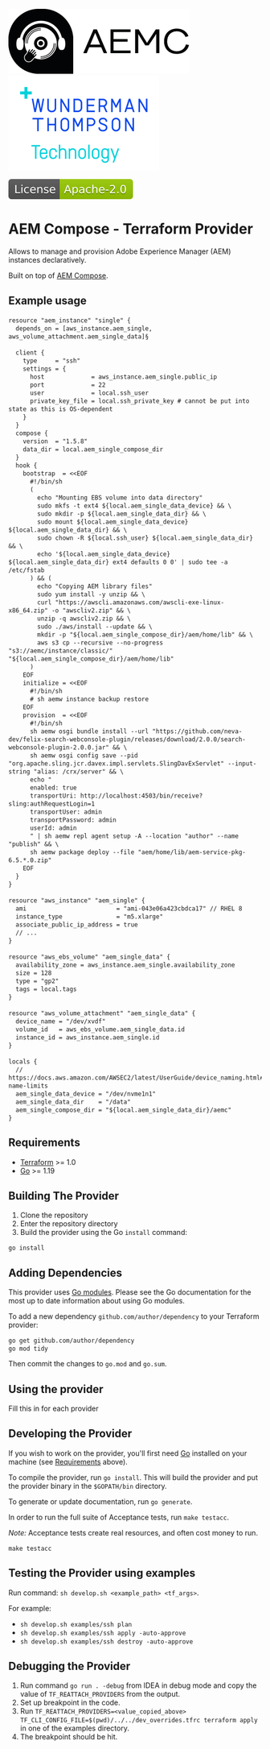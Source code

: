 ![AEM Compose Logo](docs/logo-with-text.png)
[![WTT Logo](docs/wtt-logo.png)](https://www.wundermanthompson.com/service/technology)

[![Apache License, Version 2.0, January 2004](docs/apache-license-badge.svg)](http://www.apache.org/licenses/)

# AEM Compose - Terraform Provider

Allows to manage and provision Adobe Experience Manager (AEM) instances declaratively. 

Built on top of [AEM Compose](https://github.com/wttech/aemc).

## Example usage

```hcl
resource "aem_instance" "single" {
  depends_on = [aws_instance.aem_single, aws_volume_attachment.aem_single_data]§

  client {
    type     = "ssh"
    settings = {
      host             = aws_instance.aem_single.public_ip
      port             = 22
      user             = local.ssh_user
      private_key_file = local.ssh_private_key # cannot be put into state as this is OS-dependent
    }
  }
  compose {
    version  = "1.5.8"
    data_dir = local.aem_single_compose_dir
  }
  hook {
    bootstrap  = <<EOF
      #!/bin/sh
      (
        echo "Mounting EBS volume into data directory"
        sudo mkfs -t ext4 ${local.aem_single_data_device} && \
        sudo mkdir -p ${local.aem_single_data_dir} && \
        sudo mount ${local.aem_single_data_device} ${local.aem_single_data_dir} && \
        sudo chown -R ${local.ssh_user} ${local.aem_single_data_dir} && \
        echo '${local.aem_single_data_device} ${local.aem_single_data_dir} ext4 defaults 0 0' | sudo tee -a /etc/fstab
      ) && (
        echo "Copying AEM library files"
        sudo yum install -y unzip && \
        curl "https://awscli.amazonaws.com/awscli-exe-linux-x86_64.zip" -o "awscliv2.zip" && \
        unzip -q awscliv2.zip && \
        sudo ./aws/install --update && \
        mkdir -p "${local.aem_single_compose_dir}/aem/home/lib" && \
        aws s3 cp --recursive --no-progress "s3://aemc/instance/classic/" "${local.aem_single_compose_dir}/aem/home/lib"
      )
    EOF
    initialize = <<EOF
      #!/bin/sh
      # sh aemw instance backup restore
    EOF
    provision  = <<EOF
      #!/bin/sh
      sh aemw osgi bundle install --url "https://github.com/neva-dev/felix-search-webconsole-plugin/releases/download/2.0.0/search-webconsole-plugin-2.0.0.jar" && \
      sh aemw osgi config save --pid "org.apache.sling.jcr.davex.impl.servlets.SlingDavExServlet" --input-string "alias: /crx/server" && \
      echo "
      enabled: true
      transportUri: http://localhost:4503/bin/receive?sling:authRequestLogin=1
      transportUser: admin
      transportPassword: admin
      userId: admin
      " | sh aemw repl agent setup -A --location "author" --name "publish" && \
      sh aemw package deploy --file "aem/home/lib/aem-service-pkg-6.5.*.0.zip"
    EOF
  }
}

resource "aws_instance" "aem_single" {
  ami                         = "ami-043e06a423cbdca17" // RHEL 8
  instance_type               = "m5.xlarge"
  associate_public_ip_address = true
  // ...
}

resource "aws_ebs_volume" "aem_single_data" {
  availability_zone = aws_instance.aem_single.availability_zone
  size = 128
  type = "gp2"
  tags = local.tags
}

resource "aws_volume_attachment" "aem_single_data" {
  device_name = "/dev/xvdf"
  volume_id   = aws_ebs_volume.aem_single_data.id
  instance_id = aws_instance.aem_single.id
}

locals {
  // https://docs.aws.amazon.com/AWSEC2/latest/UserGuide/device_naming.html#device-name-limits
  aem_single_data_device = "/dev/nvme1n1"
  aem_single_data_dir    = "/data"
  aem_single_compose_dir = "${local.aem_single_data_dir}/aemc"
}
```

## Requirements

- [Terraform](https://developer.hashicorp.com/terraform/downloads) >= 1.0
- [Go](https://golang.org/doc/install) >= 1.19

## Building The Provider

1. Clone the repository
1. Enter the repository directory
1. Build the provider using the Go `install` command:

```shell
go install
```

## Adding Dependencies

This provider uses [Go modules](https://github.com/golang/go/wiki/Modules).
Please see the Go documentation for the most up to date information about using Go modules.

To add a new dependency `github.com/author/dependency` to your Terraform provider:

```shell
go get github.com/author/dependency
go mod tidy
```

Then commit the changes to `go.mod` and `go.sum`.

## Using the provider

Fill this in for each provider

## Developing the Provider

If you wish to work on the provider, you'll first need [Go](http://www.golang.org) installed on your machine (see [Requirements](#requirements) above).

To compile the provider, run `go install`. This will build the provider and put the provider binary in the `$GOPATH/bin` directory.

To generate or update documentation, run `go generate`.

In order to run the full suite of Acceptance tests, run `make testacc`.

*Note:* Acceptance tests create real resources, and often cost money to run.

```shell
make testacc
```

## Testing the Provider using examples

Run command: `sh develop.sh <example_path> <tf_args>`.

For example: 

- `sh develop.sh examples/ssh plan`
- `sh develop.sh examples/ssh apply -auto-approve`
- `sh develop.sh examples/ssh destroy -auto-approve`

## Debugging the Provider

1. Run command `go run . -debug` from IDEA in debug mode and copy the value of `TF_REATTACH_PROVIDERS` from the output.
2. Set up breakpoint in the code.
3. Run `TF_REATTACH_PROVIDERS=<value_copied_above> TF_CLI_CONFIG_FILE=$(pwd)/../../dev_overrides.tfrc terraform apply` in one of the examples directory.
4. The breakpoint should be hit.
